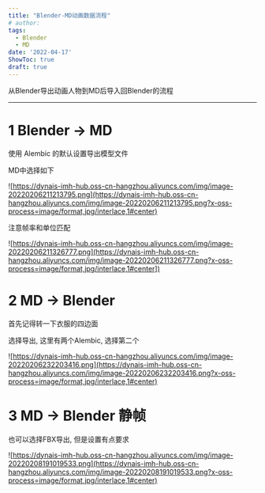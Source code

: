```yaml
---
title: "Blender-MD动画数据流程"
# author: 
tags:
  - Blender
  - MD
date: '2022-04-17'
ShowToc: true
draft: true
---
```

从Blender导出动画人物到MD后导入回Blender的流程
<!--more-->

---

# 1 Blender → MD

使用 Alembic 的默认设置导出模型文件

MD中选择如下

![https://dynais-imh-hub.oss-cn-hangzhou.aliyuncs.com/img/image-20220206211213795.png](https://dynais-imh-hub.oss-cn-hangzhou.aliyuncs.com/img/image-20220206211213795.png?x-oss-process=image/format,jpg/interlace,1#center)

注意帧率和单位匹配

![https://dynais-imh-hub.oss-cn-hangzhou.aliyuncs.com/img/image-20220206211326777.png](https://dynais-imh-hub.oss-cn-hangzhou.aliyuncs.com/img/image-20220206211326777.png?x-oss-process=image/format,jpg/interlace,1#center])

# 2 MD → Blender

首先记得转一下衣服的四边面

选择导出, 这里有两个Alembic, 选择第二个

![https://dynais-imh-hub.oss-cn-hangzhou.aliyuncs.com/img/image-20220206232203416.png](https://dynais-imh-hub.oss-cn-hangzhou.aliyuncs.com/img/image-20220206232203416.png?x-oss-process=image/format,jpg/interlace,1#center)

# 3 MD → Blender 静帧

也可以选择FBX导出, 但是设置有点要求

![https://dynais-imh-hub.oss-cn-hangzhou.aliyuncs.com/img/image-20220208191019533.png](https://dynais-imh-hub.oss-cn-hangzhou.aliyuncs.com/img/image-20220208191019533.png?x-oss-process=image/format,jpg/interlace,1#center)